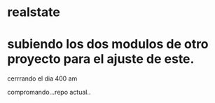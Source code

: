 # realstate

# subiendo los dos modulos de otro proyecto para el ajuste de este.

cerrrando el dia 400 am

compromando...repo actual..